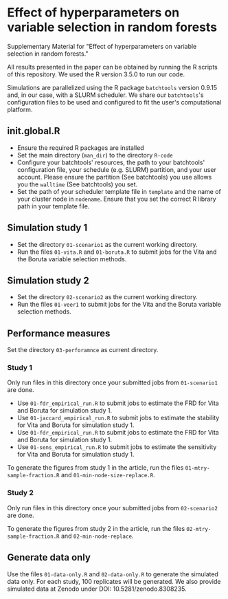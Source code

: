 # Effect of hyperparameters on variable selection in random forests
Supplementary Material for "Effect of hyperparameters on variable selection in random forests."

All results presented in the paper can be obtained by running the R scripts of this repository. We used the R version 3.5.0 to run our code.

Simulations are parallelized using the R package ```batchtools``` version 0.9.15 and, in our case, with a SLURM scheduler. We share our ```batchtools```'s configuration files to be used and configured to fit the user's computational platform. 

## init.global.R
- Ensure the required R packages are installed
- Set the main directory (```man_dir```) to the directory ```R-code```
- Configure your batchtools' resources, the path to your batchtools' configuration file, your schedule (e.g. SLURM) partition, and your user account. Please ensure the partition (See batchtools) you use allows you the ```walltime``` (See batchtools) you set.
- Set the path of your scheduler template file in ```template``` and the name of your cluster node in ```nodename```. Ensure that you set the correct R library path in your template file.

## Simulation study 1
- Set the directory ```01-scenario1``` as the current working directory.
- Run the files ```01-vita.R``` and ```01-boruta.R``` to submit jobs for the Vita and the Boruta variable selection methods.

## Simulation study 2
- Set the directory ```02-scenario2``` as the current working directory.
- Run the files ```01-veer1``` to submit jobs for the Vita and the Boruta variable selection methods.

## Performance measures
Set the directory ```03-perforamnce``` as current directory. 
### Study 1
Only run files in this directory once your submitted jobs from ```01-scenario1``` are done.

- Use ```01-fdr_empirical_run.R``` to submit jobs to estimate the FRD for Vita and Boruta for simulation study 1.
- Use ```01-jaccard_empirical_run.R``` to submit jobs to estimate the stability for Vita and Boruta for simulation study 1.
- Use ```01-fdr_empirical_run.R``` to submit jobs to estimate the FRD for Vita and Boruta for simulation study 1.
- Use ```01-sens_empirical_run.R``` to submit jobs to estimate the sensitivity for Vita and Boruta for simulation study 1.

To generate the figures from study 1 in the article, run the files ```01-mtry-sample-fraction.R``` and ```01-min-node-size-replace.R```.

### Study 2
Only run files in this directory once your submitted jobs from ```02-scenario2``` are done.

To generate the figures from study 2 in the article, run the files ```02-mtry-sample-fraction.R``` and ```02-min-node-replace```.

## Generate data only
Use the files ```01-data-only.R``` and ```02-data-only.R``` to generate the simulated data only. For each study, 100 replicates will be generated. We also provide simulated data at Zenodo under DOI: 10.5281/zenodo.8308235.